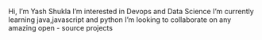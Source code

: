  Hi, I’m Yash Shukla
     I’m interested in Devops and Data Science 
     I’m currently learning java,javascript and python
     I’m looking to collaborate on any amazing open - source projects  

<!---
shuklayash10/shuklayash10 is a ✨ special ✨ repository because its `README.md` (this file) appears on your GitHub profile.
You can click the Preview link to take a look at your changes.
--->
